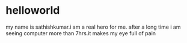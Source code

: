 # helloworld
my name is sathishkumar.i am a real hero for me.
after a long time i am seeing computer more than 7hrs.it makes my eye full of pain
